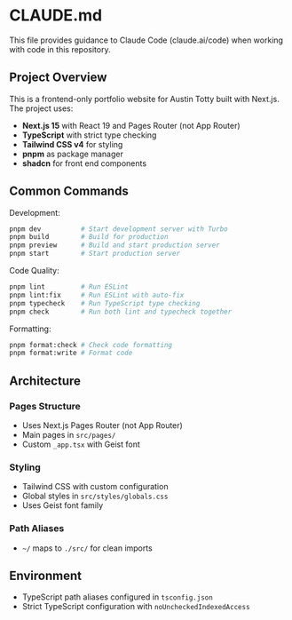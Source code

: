 # CLAUDE.md

This file provides guidance to Claude Code (claude.ai/code) when working with code in this repository.

## Project Overview

This is a frontend-only portfolio website for Austin Totty built with Next.js. The project uses:
- **Next.js 15** with React 19 and Pages Router (not App Router)
- **TypeScript** with strict type checking
- **Tailwind CSS v4** for styling
- **pnpm** as package manager
- **shadcn** for front end components

## Common Commands

Development:
```bash
pnpm dev          # Start development server with Turbo
pnpm build        # Build for production
pnpm preview      # Build and start production server
pnpm start        # Start production server
```

Code Quality:
```bash
pnpm lint         # Run ESLint
pnpm lint:fix     # Run ESLint with auto-fix
pnpm typecheck    # Run TypeScript type checking
pnpm check        # Run both lint and typecheck together
```

Formatting:
```bash
pnpm format:check # Check code formatting
pnpm format:write # Format code
```

## Architecture

### Pages Structure
- Uses Next.js Pages Router (not App Router)
- Main pages in `src/pages/`
- Custom `_app.tsx` with Geist font


### Styling
- Tailwind CSS with custom configuration
- Global styles in `src/styles/globals.css`
- Uses Geist font family

### Path Aliases
- `~/` maps to `./src/` for clean imports

## Environment
- TypeScript path aliases configured in `tsconfig.json`
- Strict TypeScript configuration with `noUncheckedIndexedAccess`
